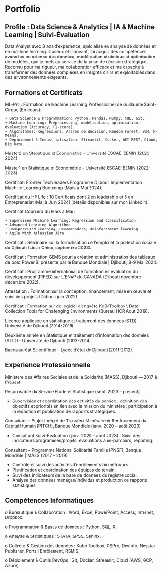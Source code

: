 # Portfolio


## Profile : Data Science & Analytics | IA & Machine Learning | Suivi-Évaluation

Data Analyst avec 8 ans d’expérience, spécialisé en analyse de données et en machine learning. Curieux et innovant, j’ai acquis des compétences avancées en science des données, modélisation statistique et optimisation de modèles, que je mets au service de la prise de décision stratégique. Reconnu pour ma rigueur, ma collaboration efficace et ma capacité à transformer des données complexes en insights clairs et exploitables dans des environnements exigeants.





## Formations et Certificats

ML-Pro : Formation de Machine Learning Professionnel de Guillaume Saint-Cirgue (En cours):

    • Data Science & Programmation: Python, Pandas, Numpy, SQL, Git.
    • Machine Learning: Préprocessing, modélisation, optimisation, évaluation (Accuracy, F1-score).
    • Algorithmes: Régressions, Arbres de décision, Random Forest, SVM, k-Means.
    • Déploiement & Industrialisation: Streamlit, Docker, API REST, Cloud, Big Data.



Master2 en Statistique et Économétrie - Université ESCAE-BENIN (2023-2024).

Master1 en Statistique et Économétrie - Université ESCAE-BENIN (2022-2023).

Certificat: Frontier Tech leaders Programme Djibouti Implementation Machine Learning Bootcomp (Mars à Mai 2024).

Certificat du HP Life : 10 Certificats dont 2 en leadership et 8 en Entreprenariat (Mai à Juin 2024) (détails disponibles sur mon LinkedIn).

Certificat Coursera du Mars à Mai : 

    • Supervised Machine Learning: Regression and Classification
    • Advanced Learning Algorithms
    • Unsupervised Learning, Recommenders, Reinforcement learning
    • Agile With Atlassian Jira
    
Certificat : Séminaire sur la formalisation de l’emploi et la protection sociale de Djibouti (Lieu : Chine, septembre 2023).

Certificat : Formation GEMS pour la création et administration des tableaux de bord Power Bi présente par le Banque Mondiale | Djibouti, 8-9 Mai 2024.

Certificat : Programme international de formation en évaluation du développement (PIFED) sur L’ENAP du CANADA (Djibouti novembre - décembre 2022).

Attestation : Formation sur la conception, financement, mise en œuvre et suivi des projets (Djibouti juin 2022).

Certificat : Formation sur de logiciel d’enquête KoBoToolbox \ Data Collection Tools for Challenging Environments (Bureau HCR Aout 2019).

Licence appliquée en statistique et traitement des données (STD) - Université de Djibouti (2014-2015).

Deuxième année en Statistique et traitement d’information des données (STID) - Université de Djibouti (2013-2014).

Baccalauréat Scientifique - Lycée d’état de Djibouti (2011-2012).

## Expérience Professionnelle

Ministère des Affaires Sociales et de la Solidarité (MASS), Djibouti — 2017 à Présent

Responsable du Service Étude et Statistique (sept. 2023 – présent).

-	Supervision et coordination des activités du service ; définition des objectifs et priorités en lien avec la mission du ministère ; participation à la rédaction et publication de rapports stratégiques.

Consultant – Projet Intégré de Transfert Monétaire et Renforcement du Capital Humain (PITCH), Banque Mondiale (janv. 2020 – août 2023)

-	Consultant Suivi-Évaluation (janv. 2020 – août 2023) : Suivi des indicateurs programmes/projets, évaluations à mi-parcours, reporting.

Consultant – Programme National Solidarité Famille (PNSF), Banque Mondiale | MASS (2017 – 2019)

-	Contrôle et suivi des activités d’enrôlements biométriques.
-	Planification et coordination des équipes de terrain.
-	Suivi des indicateurs de la base de données du registre social.
-	Analyse des données ménages/individus et production de rapports statistiques.


## Compétences Informatiques

o	Bureautique & Collaboration : Word, Excel, PowerPoint, Access, Internet, Dropbox.

o	Programmation & Bases de données : Python, SQL, R.

o	Analyse & Statistiques : STATA, SPSS, Sphinx.

o	Collecte & Gestion des données : Kobo Toolbox, CSPro, DevInfo, Nesstar Publisher, Portail Enrôlement, RSMIS.

o	Déploiement & Outils DevOps : Git, Docker, Streamlit, Cloud (AWS, GCP, Azure).


